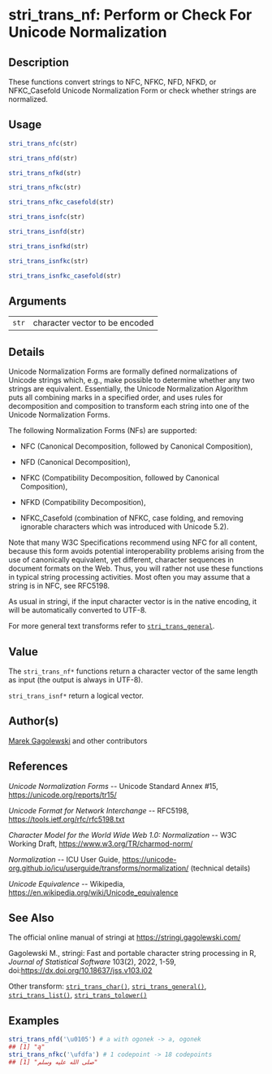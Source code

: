 # stri_trans_nf: Perform or Check For Unicode Normalization

## Description

These functions convert strings to NFC, NFKC, NFD, NFKD, or NFKC_Casefold Unicode Normalization Form or check whether strings are normalized.

## Usage

``` r
stri_trans_nfc(str)

stri_trans_nfd(str)

stri_trans_nfkd(str)

stri_trans_nfkc(str)

stri_trans_nfkc_casefold(str)

stri_trans_isnfc(str)

stri_trans_isnfd(str)

stri_trans_isnfkd(str)

stri_trans_isnfkc(str)

stri_trans_isnfkc_casefold(str)
```

## Arguments

|       |                                |
|-------|--------------------------------|
| `str` | character vector to be encoded |

## Details

Unicode Normalization Forms are formally defined normalizations of Unicode strings which, e.g., make possible to determine whether any two strings are equivalent. Essentially, the Unicode Normalization Algorithm puts all combining marks in a specified order, and uses rules for decomposition and composition to transform each string into one of the Unicode Normalization Forms.

The following Normalization Forms (NFs) are supported:

-   NFC (Canonical Decomposition, followed by Canonical Composition),

-   NFD (Canonical Decomposition),

-   NFKC (Compatibility Decomposition, followed by Canonical Composition),

-   NFKD (Compatibility Decomposition),

-   NFKC_Casefold (combination of NFKC, case folding, and removing ignorable characters which was introduced with Unicode 5.2).

Note that many W3C Specifications recommend using NFC for all content, because this form avoids potential interoperability problems arising from the use of canonically equivalent, yet different, character sequences in document formats on the Web. Thus, you will rather not use these functions in typical string processing activities. Most often you may assume that a string is in NFC, see RFC5198.

As usual in <span class="pkg">stringi</span>, if the input character vector is in the native encoding, it will be automatically converted to UTF-8.

For more general text transforms refer to [`stri_trans_general`](stri_trans_general.md).

## Value

The `stri_trans_nf*` functions return a character vector of the same length as input (the output is always in UTF-8).

`stri_trans_isnf*` return a logical vector.

## Author(s)

[Marek Gagolewski](https://www.gagolewski.com/) and other contributors

## References

*Unicode Normalization Forms* -- Unicode Standard Annex #15, <https://unicode.org/reports/tr15/>

*Unicode Format for Network Interchange* -- RFC5198, <https://tools.ietf.org/rfc/rfc5198.txt>

*Character Model for the World Wide Web 1.0: Normalization* -- W3C Working Draft, <https://www.w3.org/TR/charmod-norm/>

*Normalization* -- ICU User Guide, <https://unicode-org.github.io/icu/userguide/transforms/normalization/> (technical details)

*Unicode Equivalence* -- Wikipedia, <https://en.wikipedia.org/wiki/Unicode_equivalence>

## See Also

The official online manual of <span class="pkg">stringi</span> at <https://stringi.gagolewski.com/>

Gagolewski M., <span class="pkg">stringi</span>: Fast and portable character string processing in R, *Journal of Statistical Software* 103(2), 2022, 1-59, doi:<https://dx.doi.org/10.18637/jss.v103.i02>

Other transform: [`stri_trans_char()`](stri_trans_char.md), [`stri_trans_general()`](stri_trans_general.md), [`stri_trans_list()`](stri_trans_list.md), [`stri_trans_tolower()`](stri_trans_casemap.md)

## Examples




```r
stri_trans_nfd('\u0105') # a with ogonek -> a, ogonek
## [1] "ą"
stri_trans_nfkc('\ufdfa') # 1 codepoint -> 18 codepoints
## [1] "صلى الله عليه وسلم"
```
